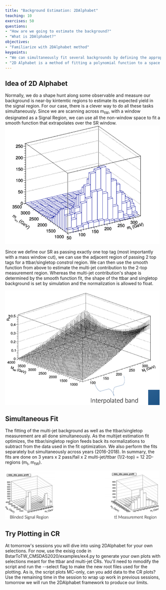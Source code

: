 ```yaml
---
title: "Background Estimation: 2DAlphabet"
teaching: 10
exercises: 50
questions:
- "How are we going to estimate the background?"
- "What is 2DAlphabet?"
objectives:
- "Familiarize with 2DAlphabet method"
keypoints:
- "We can simultaneously fit several backgrounds by defining the appropriate observables/axes, i.e. m<sub>t</sub> vs m<sub>tW</sub>."
- "2D Alphabet is a method of fitting a polynomial function to a space (except the SR), to model the multi-jet background, and also serves as an interfae to other tools." 
---
```


## Idea of 2D Alphabet
Normally, we do a shape hunt along some observable and measure our background is near-by kintemtic regions to estimate its expected yield in the signal region. For our case, there is a clever way to do all these tasks simultaneously. Since we are scanning across m<sub>tW</sub>, with a window designated as a Signal Region, we can use all the non-window space to fit a smooth function that extrapolates over the SR window.
<img src="../fig/2DAlphabetShape.png" alt="2DAlphabetShape" style="width:500px"> 

Since we define our SR as passing exactly one top tag (most importantly with a mass window cut), we can use the adjacent region of passing 2 top tags for a ttbar/singletop constrol region. We can then use the smooth function from above to estimate the multi-jet contribution to the 2-top measurement region. Whereas the multi-jet contribution's shape is determined by the smooth function fit, the shape of the ttbar and singletop background is set by simulation and the normalization is allowed to float.

<img src="../fig/2DAlphabetFit.png" alt="2DAlphabetFit" style="width:500px"> 

## Simultaneous Fit
The fitting of the multi-jet background as well as the ttbar/singletop measurement are all done simultaneously. As the multijet estimation fit optimizes, the ttbar/singletop region feeds back its normalizations to subtract from the data used in the fit optimization. We also perform the fits separately but simultaneously across years (2016-2018).
In summary, the fits are done on 3 years x 2 pass/fail x 2 multi-jet/ttbar (1/2-top) = 12 2D-regions (m<sub>t</sub>, m<sub>tW</sub>). 

<img src="../fig/2DAlphabetCompare.png" alt="2DAlphabetCompare" style="width:500px"> 


## Try Plotting in CR
At tomorrow's sessions you will dive into using 2DAlphabet for your own selections. For now, use the exisig code in BstarToTW_CMSDAS2020/examples/ex4.py to generate your own plots with selections meant for the ttbar and multi-jet CRs. You'll need to mmodify the script and run the --select flag to make the new root files used for the plotting. As is, the script plots MC-only, can you add data to the CR plots? Use the remaining time in the session to wrap up work in previous sessions, tomorrow we will run the 2DAlphabet framework to produce our limits.
